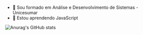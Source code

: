 # <Hello World/>

- 🔭 Sou formado em Análise e Desenvolvimento de Sistemas - Unicesumar
- 🌱 Estou aprendendo JavaScript

![Anurag's GitHub stats](https://github-readme-stats.vercel.app/api?username=andersonvsantos&show_icons=true&theme=gradient)
